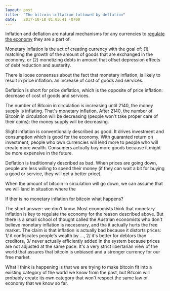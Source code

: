 ```yaml
---
layout: post
title:  "The bitcoin inflation followed by deflation"
date:   2017-10-18 01:05:41 -0700
---
```


Inflation and deflation are natural mechanisms for any currencies to [regulate the economy](https://www.youtube.com/watch?v=PHe0bXAIuk0) they are a part of.

Monetary inflation is the act of creating currency with the goal of: (1) matching the growth of the amount of goods that are exchanged in the economy, or (2) monetizing debts in amount that offset depression effects of debt reduction and austerity.

There is loose consensus about the fact that monetary inflation, is likely to result in price inflation: an increase of cost of goods and services.

Deflation is short for price deflation, which is the opposite of price inflation: decrease of cost of goods and services.

The number of Bitcoin in circulation is increasing until 2140, the money supply is inflating. That's monetary inflation. After 2140, the number of Bitcoin in circulation will be decreasing (people won't take proper care of their coins): the money supply will be decreasing.

Slight inflation is conventionally described as good. It drives investment and consumption which is good for the economy. With guaranted return on investment, people who own currencies will lend more to people who will create more wealth. Consumers actually buy more goods because it might be more expensive in the future.

Deflation is traditionnaly described as bad. When prices are going down, people are less willing to spend their money (if they can wait a bit for buying a good or service, they will get a better price).

When the amount of bitcoin in circulation will go down, we can assume that we will land in situation where the 

If ther is no monetary inflation for bitcoin what happens?

The short answer: we don't know. Most economists think that monetary inflation is key to regulate the economy for the reason described above. But there is a small school of thought called the Austrian economists who don't believe monetary inflation is neceserary, and tha it actually hurts the free market. The claim is that inflation is actually bad because it distorts prices: 1/ it confiscates people's wealth by ..., 2/ it's better for debtors than creditors, 3/ never actually efficiently added in the system because prices are not adjusted at the same pace. It's a very strict libertarian view of the world that assures that bitcoin is unbiased and a stronger currency for our free market.


What I think is happening is that we are trying to make bitcoin fit into a existing category of the world we know from the past, but Bitcoin will probably create its own category that won't respect the same law of economy that we know so far.
